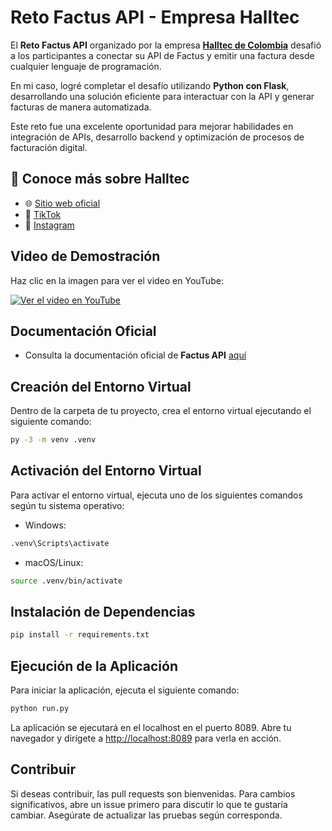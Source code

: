 # Reto Factus API - Empresa Halltec  

El **Reto Factus API** organizado por la empresa **[Halltec de Colombia](https://halltec.co)** desafió a los participantes a conectar su API de Factus y emitir una factura desde cualquier lenguaje de programación.  

En mi caso, logré completar el desafío utilizando **Python con Flask**, desarrollando una solución eficiente para interactuar con la API y generar facturas de manera automatizada.  

Este reto fue una excelente oportunidad para mejorar habilidades en integración de APIs, desarrollo backend y optimización de procesos de facturación digital.  

## 📢 Conoce más sobre Halltec  
- 🌐 [Sitio web oficial](https://halltec.co)  
- 📱 [TikTok](https://www.tiktok.com/@halltec.co?lang=en)  
- 📸 [Instagram](https://www.instagram.com/halltec/)  

## Video de Demostración

Haz clic en la imagen para ver el video en YouTube:

[![Ver el video en YouTube](https://img.youtube.com/vi/lNAVgHDsu2A/maxresdefault.jpg)](https://www.youtube.com/watch?v=lNAVgHDsu2A)

## Documentación Oficial

- Consulta la documentación oficial de **Factus API** [aquí](https://developers.factus.com.co)

## Creación del Entorno Virtual

Dentro de la carpeta de tu proyecto, crea el entorno virtual ejecutando el siguiente comando:

```bash
py -3 -m venv .venv
```
## Activación del Entorno Virtual

Para activar el entorno virtual, ejecuta uno de los siguientes comandos según tu sistema operativo:

* Windows:
```bash
.venv\Scripts\activate
```
* macOS/Linux:
```bash
source .venv/bin/activate
```

## Instalación de Dependencias

```bash
pip install -r requirements.txt
```

## Ejecución de la Aplicación

Para iniciar la aplicación, ejecuta el siguiente comando:
```bash
python run.py
```
La aplicación se ejecutará en el localhost en el puerto 8089. Abre tu navegador y dirígete a [http://localhost:8089](http://localhost:8089)  para verla en acción.

## Contribuir
Si deseas contribuir, las pull requests son bienvenidas. Para cambios significativos, abre un issue primero para discutir lo que te gustaría cambiar. Asegúrate de actualizar las pruebas según corresponda.
